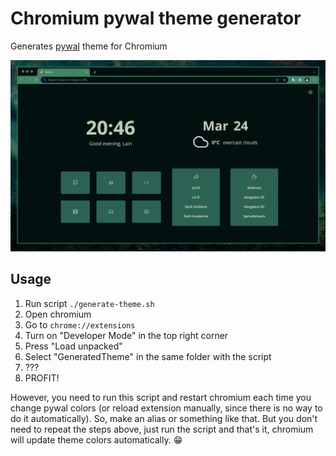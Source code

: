 # Chromium pywal theme generator

Generates [pywal](https://github.com/dylanaraps/pywal) theme for Chromium

![Screenshot](./Screenshots/screenshot.png)

## Usage

1. Run script `./generate-theme.sh`
2. Open chromium
3. Go to `chrome://extensions`
4. Turn on "Developer Mode" in the top right corner
5. Press "Load unpacked"
6. Select "GeneratedTheme" in the same folder with the script
7. ???
8. PROFIT!

However, you need to run this script and restart chromium each time you change pywal colors (or reload extension manually, since there is no way to do it automatically).
So, make an alias or something like that.
But you don't need to repeat the steps above, just run the script and that's it, chromium will update theme colors automatically. 😁

